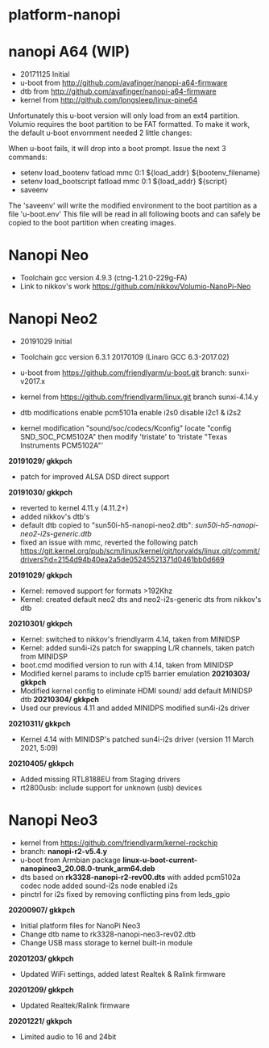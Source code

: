 # platform-nanopi

nanopi A64 (WIP)
================

- 20171125 Initial
- u-boot from http://github.com/avafinger/nanopi-a64-firmware
- dtb from http://github.com/avafinger/nanopi-a64-firmware
- kernel from http://github.com/longsleep/linux-pine64

Unfortunately this u-boot version will only load from an ext4 partition.
Volumio requires the boot partition to be FAT formatted.
To make it work, the default u-boot envornment needed 2 little changes:

When u-boot fails, it will drop into a boot prompt.
Issue the next 3 commands:

- setenv load_bootenv fatload mmc 0:1 ${load_addr} ${bootenv_filename}
- setenv load_bootscript fatload mmc 0:1 ${load_addr} ${script}
- saveenv

The 'saveenv' will write the modified environment to the boot partition as a file 'u-boot.env'
This file will be read in all following boots and can safely be copied to the boot partition when creating images.

Nanopi Neo
=================
- Toolchain gcc version 4.9.3 (ctng-1.21.0-229g-FA)
- Link to nikkov's work
https://github.com/nikkov/Volumio-NanoPi-Neo


Nanopi Neo2
=================

- 20191029 Initial

- Toolchain gcc version 6.3.1 20170109 (Linaro GCC 6.3-2017.02)
- u-boot from https://github.com/friendlyarm/u-boot.git
branch: sunxi-v2017.x
- kernel from https://github.com/friendlyarm/linux.git
branch sunxi-4.14.y
- dtb modifications
enable pcm5101a
enable i2s0
disable i2c1 & i2s2
- kernel modification "sound/soc/codecs/Kconfig"
locate "config SND_SOC_PCM5102A"
then modify 'tristate' to 'tristate "Texas Instruments PCM5102A"'

**20191029/ gkkpch**

- patch for improved ALSA DSD direct support

**20191030/ gkkpch**

- reverted to kernel 4.11.y (4.11.2+)
- added nikkov's dtb's
- default dtb copied to "sun50i-h5-nanopi-neo2.dtb":
  *sun50i-h5-nanopi-neo2-i2s-generic.dtb*
- fixed an issue with mmc, reverted the following patch
https://git.kernel.org/pub/scm/linux/kernel/git/torvalds/linux.git/commit/drivers?id=2154d94b40ea2a5de05245521371d0461bb0d669

**20191029/ gkkpch**
- Kernel: removed support for formats >192Khz
- Kernel: created default neo2 dts and neo2-i2s-generic dts from nikkov's dtb

**20210301/ gkkpch**
- Kernel: switched to nikkov's friendlyarm 4.14, taken from MINIDSP
- Kernel: added sun4i-i2s patch for swapping L/R channels, taken patch from MINIDSP
- boot.cmd modified version to run with 4.14, taken from MINIDSP
- Modified kernel params to include cp15 barrier emulation
**20210303/ gkkpch**
- Modified kernel config to eliminate HDMI sound/ add default MINIDSP dtb
**20210304/ gkkpch**
- Used our previous 4.11 and added MINIDPS modified sun4i-i2s driver

**20210311/ gkkpch**
- Kernel 4.14 with MINIDSP's patched sun4i-i2s driver (version 11 March 2021, 5:09)

**20210405/ gkkpch**
- Added missing RTL8188EU from Staging drivers 
- rt2800usb: include support for unknown (usb) devices  

Nanopi Neo3
=================

- kernel from https://github.com/friendlyarm/kernel-rockchip
- branch: **nanopi-r2-v5.4.y**
- u-boot from Armbian package **linux-u-boot-current-nanopineo3_20.08.0-trunk_arm64.deb**
- dts based on **rk3328-nanopi-r2-rev00.dts** with
   added pcm5102a codec node
   added sound-i2s node
   enabled i2s
- pinctrl for i2s fixed by removing conflicting pins from leds_gpio

 **20200907/ gkkpch**
 - Initial platform files for NanoPi Neo3
 - Change dtb name to rk3328-nanopi-neo3-rev02.dtb
 - Change USB mass storage to kernel built-in module

 **20201203/ gkkpch**
 - Updated WiFi settings, added latest Realtek & Ralink firmware

**20201209/ gkkpch**
- Updated Realtek/Ralink firmware

**20201221/ gkkpch**
- Limited audio to 16 and 24bit











